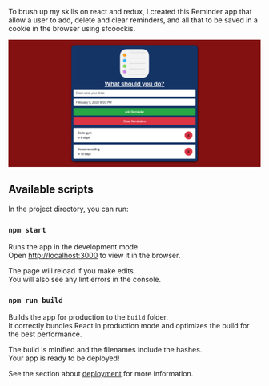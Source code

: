 To brush up my skills on react and redux, I created this Reminder app that allow a user to add, delete and clear reminders, and all that to be saved in a cookie in the browser using sfcoockis.


![alt text](https://github.com/ajroudi-mohammed/reminder-app/raw/master/screencapture.png)


## Available scripts

In the project directory, you can run:

### `npm start`

Runs the app in the development mode.<br />
Open [http://localhost:3000](http://localhost:3000) to view it in the browser.

The page will reload if you make edits.<br />
You will also see any lint errors in the console.

### `npm run build`

Builds the app for production to the `build` folder.<br />
It correctly bundles React in production mode and optimizes the build for the best performance.

The build is minified and the filenames include the hashes.<br />
Your app is ready to be deployed!

See the section about [deployment](https://facebook.github.io/create-react-app/docs/deployment) for more information.